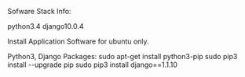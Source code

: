 Sofware Stack Info:

python3.4
django10.0.4

Install Application Software for ubuntu only.

Python3, Django Packages:
sudo apt-get install python3-pip
sudo pip3 install --upgrade pip
sudo pip3 install django==1.1.10
